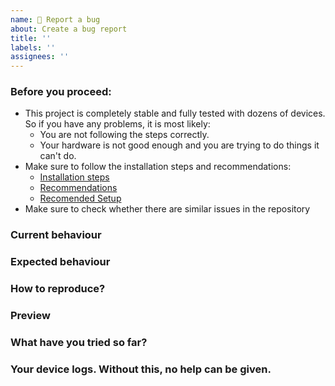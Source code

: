 ```yaml
---
name: 🐛 Report a bug
about: Create a bug report
title: ''
labels: ''
assignees: ''
---
```


### Before you proceed:

- This project is completely stable and fully tested with dozens of devices. So if you have any problems, it is most likely:
  - You are not following the steps correctly.
  - Your hardware is not good enough and you are trying to do things it can't do.
- Make sure to follow the installation steps and recommendations:
  - [Installation steps](https://github.com/xchwarze/wifi-pineapple-cloner/#install-steps)
  - [Recommendations](https://github.com/xchwarze/wifi-pineapple-cloner-builds#supported-devices)
  - [Recomended Setup](https://github.com/xchwarze/wifi-pineapple-cloner-builds#recomended-setup)
- Make sure to check whether there are similar issues in the repository

### Current behaviour
<!-- Describe your issue in detail -->

### Expected behaviour
<!-- A clear and concise description of what you expected to happen -->

### How to reproduce?
<!-- Help us to reproduce the issue and describe the steps -->

### Preview
<!-- Include screenshots or video if applicable. -->

### What have you tried so far?
<!-- List down the steps you have tried to fix or identify the issue. -->

### Your device logs. Without this, no help can be given.
<!-- Attach debug log from: Help > Feedback and Support > Download Debug File
 -->
